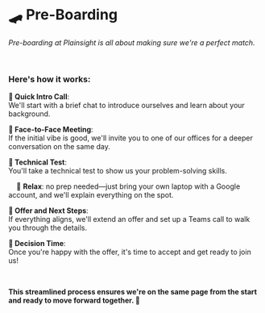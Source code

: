 # 🛹 Pre-Boarding 
<p align="left"><em>Pre-boarding at Plainsight is all about making sure we're a perfect match.</em></p>
<br>

### Here's how it works:
**🚀 Quick Intro Call**:  
We'll start with a brief chat to introduce ourselves and learn about your background.

**🚀 Face-to-Face Meeting**:  
If the initial vibe is good, we'll invite you to one of our offices for a deeper conversation on the same day.

**🚀 Technical Test**:  
You'll take a technical test to show us your problem-solving skills.

&nbsp;&nbsp;&nbsp;&nbsp;🧘 **Relax**: no prep needed—just bring your own laptop with a Google account, and we'll explain everything on the spot.


**🚀 Offer and Next Steps**:  
If everything aligns, we'll extend an offer and set up a Teams call to walk you through the details.

**🚀 Decision Time**:  
Once you're happy with the offer, it's time to accept and get ready to join us!

<br>

**This streamlined process ensures we're on the same page from the start and ready to move forward together. 🙌**



